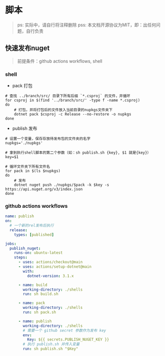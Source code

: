 # 脚本

> ps: 实际中，请自行将注释删除
> pss: 本文档开源协议为MIT，即：出任何问题，自行负责

## 快速发布nuget

> 前提条件：github actions workflows, shell

### shell

* pack 打包

```shell
# 查找 ../branch/src/ 目录下所有后缀 `*.csproj` 的文件，并循环
for csproj in $(find '../branch/src/' -type f -name *.csproj)
do
    # 打包，并将打包后的文件放入当前目录的nupkgs文件夹下
    dotnet pack $csproj -c Release --no-restore -o nupkgs
done
```

* publish 发布

```shell
# 设置一个变量，保存存放待发布包的文件夹的名字
nupkgs='./nupkgs'

# 拿到执行shell脚本的第二个参数（如：sh publish.sh {key}, $1 就是{key}）
key=$1

# 循环文件夹下所有文件名
for pack in $(ls $nupkgs)
do
    # 发布
    dotnet nuget push ./nupkgs/$pack -k $key -s https://api.nuget.org/v3/index.json
done
```

### github actions workflows

```yml
name: publish
on:
  # 一个新的rel发布后执行
  release:
    types: [published]

jobs:
  publish_nuget:
    runs-on: ubuntu-latest
    steps:
      - uses: actions/checkout@main
      - uses: actions/setup-dotnet@main
        with:
          dotnet-version: 3.1.x

      - name: build
        working-directory: ./shells
        run: sh build.sh

      - name: pack
        working-directory: ./shells
        run: sh pack.sh

      - name: publish
        working-directory: ./shells
        # 需要一个 github secret 参数作为发布 key
        env:
          Key: ${{ secrets.PUBLISH_NUGET_KEY }}
        # 执行 publish.sh 并传入变量
        run: sh publish.sh "$Key"
```
